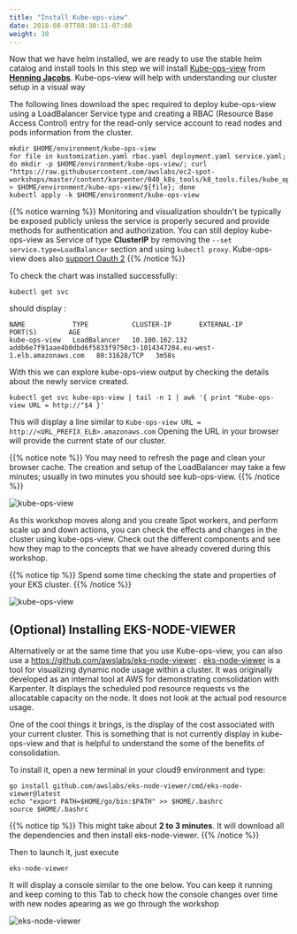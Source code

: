 ```yaml
---
title: "Install Kube-ops-view"
date: 2018-08-07T08:30:11-07:00
weight: 30
---
```


Now that we have helm installed, we are ready to use the stable helm catalog and install tools 
In this step we will install [Kube-ops-view](https://github.com/hjacobs/kube-ops-view) from **[Henning Jacobs](https://github.com/hjacobs)**. Kube-ops-view will help with understanding our cluster setup in a visual way

The following lines download the spec required to deploy kube-ops-view using a LoadBalancer Service type and creating a RBAC (Resource Base Access Control) entry for the read-only service account to read nodes and pods information from the cluster.

```
mkdir $HOME/environment/kube-ops-view
for file in kustomization.yaml rbac.yaml deployment.yaml service.yaml; do mkdir -p $HOME/environment/kube-ops-view/; curl "https://raw.githubusercontent.com/awslabs/ec2-spot-workshops/master/content/karpenter/040_k8s_tools/k8_tools.files/kube_ops_view/${file}" > $HOME/environment/kube-ops-view/${file}; done
kubectl apply -k $HOME/environment/kube-ops-view
```

{{% notice warning %}}
Monitoring and visualization shouldn't be typically be exposed publicly unless the service is properly secured and provide methods for authentication and authorization. You can still deploy kube-ops-view as Service of type **ClusterIP** by removing the  `--set service.type=LoadBalancer` section and using `kubectl proxy`. Kube-ops-view does also [support Oauth 2](https://github.com/hjacobs/kube-ops-view#configuration) 
{{% /notice %}}

To check the chart was installed successfully:

```
kubectl get svc
```

should display : 
```
NAME            TYPE           CLUSTER-IP       EXTERNAL-IP                                                               PORT(S)        AGE
kube-ops-view   LoadBalancer   10.100.162.132   addb6e7f91aae4b0dbd6f5833f9750c3-1014347204.eu-west-1.elb.amazonaws.com   80:31628/TCP   3m58s
```

With this we can explore kube-ops-view output by checking the details about the newly service created. 

```
kubectl get svc kube-ops-view | tail -n 1 | awk '{ print "Kube-ops-view URL = http://"$4 }'
```

This will display a line similar to `Kube-ops-view URL = http://<URL_PREFIX_ELB>.amazonaws.com`
Opening the URL in your browser will provide the current state of our cluster.

{{% notice note %}}
You may need to refresh the page and clean your browser cache. The creation and setup of the LoadBalancer may take a few minutes; usually in two minutes you should see kub-ops-view. 
{{% /notice %}}

![kube-ops-view](/images/karpenter/helm/kube-ops-view.png)

As this workshop moves along and you create Spot workers, and perform scale up and down actions, you can check the effects and changes in the cluster using kube-ops-view. Check out the different components and see how they map to the concepts that we have already covered during this workshop.

{{% notice tip %}}
Spend some time checking the state and properties of your EKS cluster. 
{{% /notice %}}

![kube-ops-view](/images/karpenter/helm/kube-ops-view-legend.png)


## (Optional) Installing EKS-NODE-VIEWER

Alternatively or at the same time that you use Kube-ops-view, you can also use a https://github.com/awslabs/eks-node-viewer . [eks-node-viewer](https://github.com/awslabs/eks-node-viewer) is a tool for visualizing dynamic node usage within a cluster. It was originally developed as an internal tool at AWS for demonstrating consolidation with Karpenter. It displays the scheduled pod resource requests vs the allocatable capacity on the node. It does not look at the actual pod resource usage.

One of the cool things it brings, is the display of the cost associated with your current cluster. This is something that is not currently display in kube-ops-view and that is helpful to understand the some of the benefits of consolidation.

To install it, open a new terminal in your cloud9 environment and type:

```
go install github.com/awslabs/eks-node-viewer/cmd/eks-node-viewer@latest
echo "export PATH=$HOME/go/bin:$PATH" >> $HOME/.bashrc
source $HOME/.bashrc
```

{{% notice tip %}}
This might take about **2 to 3 minutes**. It will download all the dependencies and then install eks-node-viewer.
{{% /notice %}}

Then to launch it, just execute 

```
eks-node-viewer
```

It will display a console similar to the one below. You can keep it running and keep coming to this Tab to check how the console changes over time with new nodes apearing as we go through the workshop

![eks-node-viewer](/images/karpenter/helm/eks-node-viewer.png)

